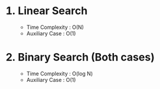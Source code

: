 <ol>
    <h1><li>Linear Search</li></h1>
    <ul>
        <li>Time Complexity : O(N)</li>
        <li>Auxiliary Case : O(1)</li>
    </ul>
    <h1><li>Binary Search (Both cases)</li></h1>
    <ul>
        <li>Time Complexity : O(log N)</li>
        <li>Auxiliary Case : O(1)</li>
    </ul>
</ol>